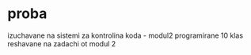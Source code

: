 # proba
izuchavane na sistemi za kontrolina koda - modul2 programirane 10 klas
reshavane na zadachi ot modul 2

